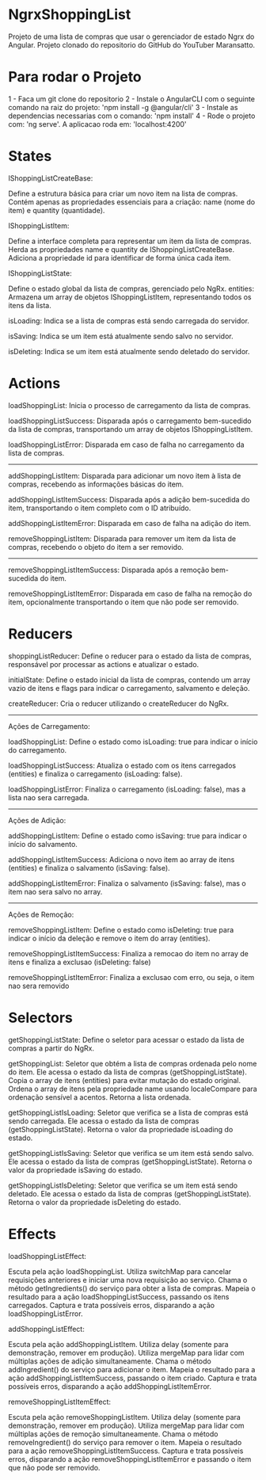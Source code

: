 # NgrxShoppingList

Projeto de uma lista de compras que usar o gerenciador de estado Ngrx do Angular. Projeto clonado do repositorio do GitHub do YouTuber Maransatto.


# Para rodar o Projeto

1 - Faca um git clone do repositorio
2 - Instale o AngularCLI com o seguinte comando na raiz do projeto:
    'npm install -g @angular/cli'
3 - Instale as dependencias necessarias com o comando:
    'npm install'
4 - Rode o projeto com: 'ng serve'. A aplicacao roda em: 'localhost:4200'


# States

IShoppingListCreateBase:

  Define a estrutura básica para criar um novo item na lista de compras.
Contém apenas as propriedades essenciais para a criação: name (nome do item) e quantity (quantidade).

IShoppingListItem:

  Define a interface completa para representar um item da lista de compras.
Herda as propriedades name e quantity de IShoppingListCreateBase.
Adiciona a propriedade id para identificar de forma única cada item.

IShoppingListState:

  Define o estado global da lista de compras, gerenciado pelo NgRx.
entities: Armazena um array de objetos IShoppingListItem, representando todos os itens da lista.

  isLoading: Indica se a lista de compras está sendo carregada do servidor.

  isSaving: Indica se um item está atualmente sendo salvo no servidor.

  isDeleting: Indica se um item está atualmente sendo deletado do servidor.


# Actions

  loadShoppingList: Inicia o processo de carregamento da lista de compras.

  loadShoppingListSuccess: Disparada após o carregamento bem-sucedido da lista de compras, transportando um array de objetos IShoppingListItem.

  loadShoppingListError: Disparada em caso de falha no carregamento da lista de compras.

------------------------------------------------------------------------------

  addShoppingListItem: Disparada para adicionar um novo item à lista de compras, recebendo as informações básicas do item.

  addShoppingListItemSuccess: Disparada após a adição bem-sucedida do item, transportando o item completo com o ID atribuído.

  addShoppingListItemError: Disparada em caso de falha na adição do item.
  
  removeShoppingListItem: Disparada para remover um item da lista de compras, recebendo o objeto do item a ser removido.

-------------------------------------------------------------------------------

  removeShoppingListItemSuccess: Disparada após a remoção bem-sucedida do item.

  removeShoppingListItemError: Disparada em caso de falha na remoção do item, opcionalmente transportando o item que não pode ser removido.


# Reducers

  shoppingListReducer: Define o reducer para o estado da lista de compras, responsável por processar as actions e atualizar o estado.

  initialState: Define o estado inicial da lista de compras, contendo um array vazio de itens e flags para indicar o carregamento, salvamento e deleção.

  createReducer: Cria o reducer utilizando o createReducer do NgRx.

----------------------------------------------------------------------------------

Ações de Carregamento:

  loadShoppingList: Define o estado como isLoading: true para indicar o início do carregamento.

  loadShoppingListSuccess: Atualiza o estado com os itens carregados (entities) e finaliza o carregamento (isLoading: false).

  loadShoppingListError: Finaliza o carregamento (isLoading: false), mas a lista nao sera carregada.

---------------------------------------------------------------------------------

Ações de Adição:

  addShoppingListItem: Define o estado como isSaving: true para indicar o início do salvamento.

  addShoppingListItemSuccess: Adiciona o novo item ao array de itens (entities) e finaliza o salvamento (isSaving: false).

  addShoppingListItemError: Finaliza o salvamento (isSaving: false), mas o item nao sera salvo no array.

--------------------------------------------------------------------------------

Ações de Remoção:

  removeShoppingListItem: Define o estado como isDeleting: true para indicar o início da deleção e remove o item do array (entities).

  removeShoppingListItemSuccess: Finaliza a remocao do item no array de itens e finaliza a exclusao (isDeleting: false)

  removeShoppingListItemError: Finaliza a exclusao com erro, ou seja, o item nao sera removido


# Selectors

  getShoppingListState: Define o seletor para acessar o estado da lista de compras a partir do NgRx.

  getShoppingList: 
  Seletor que obtém a lista de compras ordenada pelo nome do item.
  Ele acessa o estado da lista de compras (getShoppingListState).
  Copia o array de itens (entities) para evitar mutação do estado original.
  Ordena o array de itens pela propriedade name usando localeCompare para ordenação sensível a acentos.
  Retorna a lista ordenada.

  getShoppingListIsLoading: Seletor que verifica se a lista de compras está sendo carregada.
  Ele acessa o estado da lista de compras (getShoppingListState).
  Retorna o valor da propriedade isLoading do estado.

  getShoppingListIsSaving: Seletor que verifica se um item está sendo salvo.
  Ele acessa o estado da lista de compras (getShoppingListState).
  Retorna o valor da propriedade isSaving do estado.

  getShoppingListIsDeleting: Seletor que verifica se um item está sendo deletado.
  Ele acessa o estado da lista de compras (getShoppingListState).
  Retorna o valor da propriedade isDeleting do estado.


# Effects

  loadShoppingListEffect:

  Escuta pela ação loadShoppingList.
  Utiliza switchMap para cancelar requisições anteriores e iniciar uma nova requisição ao serviço.
  Chama o método getIngredients() do serviço para obter a lista de compras.
  Mapeia o resultado para a ação loadShoppingListSuccess, passando os itens carregados.
  Captura e trata possíveis erros, disparando a ação loadShoppingListError.

  addShoppingListEffect:

  Escuta pela ação addShoppingListItem.
  Utiliza delay (somente para demonstração, remover em produção).
  Utiliza mergeMap para lidar com múltiplas ações de adição simultaneamente.
  Chama o método addIngredient() do serviço para adicionar o item.
  Mapeia o resultado para a ação addShoppingListItemSuccess, passando o item criado.
  Captura e trata possíveis erros, disparando a ação addShoppingListItemError.

  removeShoppingListItemEffect:

  Escuta pela ação removeShoppingListItem.
  Utiliza delay (somente para demonstração, remover em produção).
  Utiliza mergeMap para lidar com múltiplas ações de remoção simultaneamente.
  Chama o método removeIngredient() do serviço para remover o item.
  Mapeia o resultado para a ação removeShoppingListItemSuccess.
  Captura e trata possíveis erros, disparando a ação removeShoppingListItemError e passando o item que não pode ser removido.
